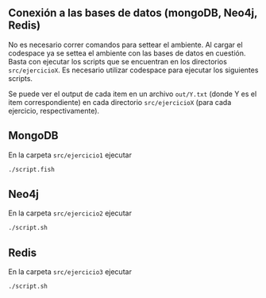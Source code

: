 ## Conexión a las bases de datos (mongoDB, Neo4j, Redis)
No es necesario correr comandos para settear el ambiente. Al cargar el codespace ya se settea el ambiente con las bases de datos en cuestión. Basta con ejecutar los scripts que se encuentran en los directorios `src/ejercicioX`. Es necesario utilizar codespace para ejecutar los siguientes scripts.

Se puede ver el output de cada item en un archivo `out/Y.txt` (donde Y es el item correspondiente) en cada directorio `src/ejercicioX` (para cada ejercicio, respectivamente).

## MongoDB
En la carpeta `src/ejercicio1` ejecutar
```sh
./script.fish
```

## Neo4j
En la carpeta `src/ejercicio2` ejecutar
```sh
./script.sh
```

## Redis
En la carpeta `src/ejercicio3` ejecutar
```sh
./script.sh
```
